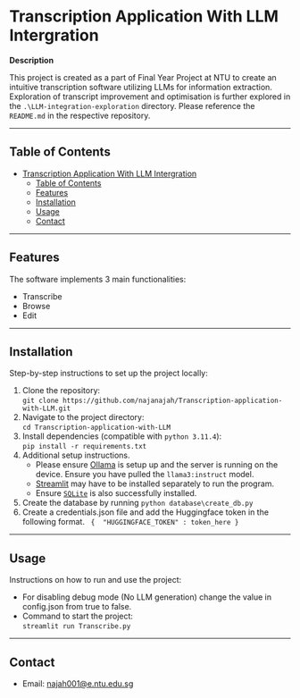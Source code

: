 
# Transcription Application With LLM Intergration 

**Description**  

This project is created as a part of Final Year Project at NTU to create an intuitive transcription software utilizing LLMs for information extraction. Exploration of transcript improvement and optimisation is further explored in the `.\LLM-integration-exploration` directory. Please reference the `README.md` in the respective repository. 

---

## Table of Contents

- [Transcription Application With LLM Intergration](#transcription-application-with-llm-intergration)
  - [Table of Contents](#table-of-contents)
  - [Features](#features)
  - [Installation](#installation)
  - [Usage](#usage)
  - [Contact](#contact)



---

## Features

The software implements 3 main functionalities: 
- Transcribe 
- Browse 
- Edit 

---

## Installation

Step-by-step instructions to set up the project locally:

1. Clone the repository:  
   `git clone https://github.com/najanajah/Transcription-application-with-LLM.git`
2. Navigate to the project directory:  
   `cd Transcription-application-with-LLM`
3. Install dependencies (compatible with `python 3.11.4`):  
   `pip install -r requirements.txt` 
4. Additional setup instructions.
    - Please ensure [Ollama](https://ollama.com/download) is setup up and the server is running on the device. Ensure you have pulled the `llama3:instruct` model. 
    - [Streamlit](https://streamlit.io/) may have to be installed separately to run the program. 
    - Ensure [`SQLite`](https://www.sqlite.org/download.html) is also successfully installed.  
5. Create the database by running `python database\create_db.py`
6. Create a credentials.json file and add the Huggingface token in the following format.
   ` 
   { 
    "HUGGINGFACE_TOKEN" : token_here
    }
   `
   
---

## Usage

Instructions on how to run and use the project:
- For disabling debug mode (No LLM generation) change the value in config.json from true to false. 
- Command to start the project:  
  `streamlit run Transcribe.py`

---


## Contact
- Email: najah001@e.ntu.edu.sg  
